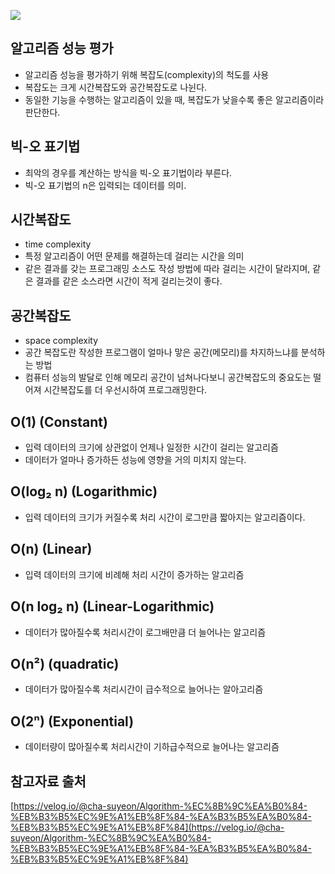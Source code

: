 ![](https://img1.daumcdn.net/thumb/R800x0/?scode=mtistory2&fname=https%3A%2F%2Fblog.kakaocdn.net%2Fdn%2Fs0pox%2Fbtq6Mbphdwr%2Fs5K0D58hi5hiSrBuxmHHwk%2Fimg.png)

## 알고리즘 성능 평가
- 알고리즘 성능을 평가하기 위해 복잡도(complexity)의 척도를 사용
- 복잡도는 크게 시간복잡도와 공간복잡도로 나뉜다.
- 동일한 기능을 수행하는 알고리즘이 있을 때, 복잡도가 낮을수록 좋은 알고리즘이라 판단한다.

## 빅-오 표기법
- 최악의 경우를 계산하는 방식을 빅-오 표기법이라 부른다.
- 빅-오 표기법의 n은 입력되는 데이터를 의미.

## 시간복잡도
- time complexity
- 특정 알고리즘이 어떤 문제를 해결하는데 걸리는 시간을 의미
- 같은 결과를 갖는 프로그래밍 소스도 작성 방법에 따라 걸리는 시간이 달라지며, 같은 결과를 같은 소스라면 시간이 적게 걸리는것이 좋다.

## 공간복잡도
- space complexity
- 공간 복잡도란 작성한 프로그램이 얼마나 맣은 공간(메모리)를 차지하느냐를 분석하는 방법
- 컴퓨터 성능의 발달로 인해 메모리 공간이 넘쳐나다보니 공간복잡도의 중요도는 떨어져 시간복잡도를 더 우선시하여 프로그래밍한다.

## O(1) (Constant)
- 입력 데이터의 크기에 상관없이 언제나 일정한 시간이 걸리는 알고리즘
- 데이터가 얼마나 증가하든 성능에 영향을 거의 미치지 않는다.

## O(log₂ n) (Logarithmic)
- 입력 데이터의 크기가 커질수록 처리 시간이 로그만큼 짧아지는 알고리즘이다.

## O(n) (Linear)
- 입력 데이터의 크기에 비례해 처리 시간이 증가하는 알고리즘

## O(n log₂ n) (Linear-Logarithmic)
- 데이터가 많아질수록 처리시간이 로그배만큼 더 늘어나는 알고리즘

## O(n²) (quadratic)
- 데이터가 많아질수록 처리시간이 급수적으로 늘어나는 알아고리즘

## O(2ⁿ) (Exponential)
- 데이터량이 많아질수록 처리시간이 기하급수적으로 늘어나는 알고리즘

## 참고자료 출처
[https://velog.io/@cha-suyeon/Algorithm-%EC%8B%9C%EA%B0%84-%EB%B3%B5%EC%9E%A1%EB%8F%84-%EA%B3%B5%EA%B0%84-%EB%B3%B5%EC%9E%A1%EB%8F%84](https://velog.io/@cha-suyeon/Algorithm-%EC%8B%9C%EA%B0%84-%EB%B3%B5%EC%9E%A1%EB%8F%84-%EA%B3%B5%EA%B0%84-%EB%B3%B5%EC%9E%A1%EB%8F%84)